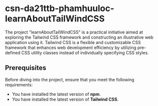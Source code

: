 # csn-da21ttb-phamhuuloc-learnAboutTailWindCSS

The project "learnAboutTailWindCSS" is a practical initiative aimed at exploring the Tailwind CSS framework and constructing an illustrative web application using it. Tailwind CSS is a flexible and customizable CSS framework that enhances web development efficiency by utilizing pre-defined CSS utility classes instead of individually specifying CSS styles.

## Prerequisites

Before diving into the project, ensure that you meet the following requirements:

- You have installed the latest version of **npm**.
- You have installed the latest version of **Tailwind CSS**.
